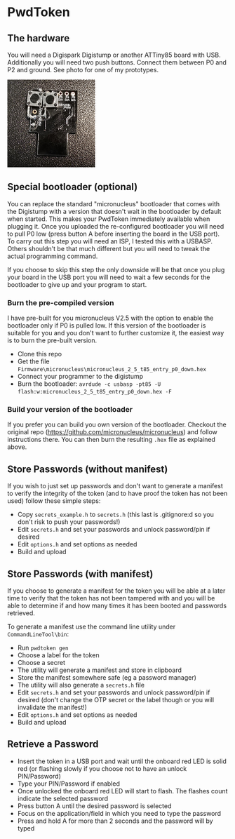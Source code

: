 # PwdToken

## The hardware

You will need a Digispark Digistump or another ATTiny85 board with USB. Additionally you will need two push buttons. Connect them between P0 and P2 and ground. See photo for one of my prototypes.

![board](../Docs/board.png)


## Special bootloader (optional)

You can replace the standard "micronucleus" bootloader that comes with the Digistump with a version that doesn't wait in the bootloader by default when started. This makes your PwdToken immediately available when plugging it. Once you uploaded the re-configured bootloader you will need to pull P0 low (press button A before inserting the board in the USB port). To carry out this step you will need an ISP, I tested this with a USBASP. Others shouldn't be that much different but you will need to tweak the actual programming command. 

If you choose to skip this step the only downside will be that once you plug your board in the USB port you will need to wait a few seconds for the bootloader to give up and your program to start.

### Burn the pre-compiled version

I have pre-built for you micronucleus V2.5 with the option to enable the bootloader only if P0 is pulled low. If this version of the bootloader is suitable for you and you don't want to further customize it, the easiest way is to burn the pre-built version.

* Clone this repo
* Get the file `Firmware\micronucleus\micronucleus_2_5_t85_entry_p0_down.hex`
* Connect your programmer to the digistump
* Burn the bootloader: `avrdude -c usbasp -pt85 -U flash:w:micronucleus_2_5_t85_entry_p0_down.hex -F`

### Build your version of the bootloader

If you prefer you can build you own version of the bootloader. Checkout the original repo (https://github.com/micronucleus/micronucleus) and follow instructions there. You can then burn the resulting `.hex` file as explained above.

## Store Passwords (without manifest)

If you wish to just set up passwords and don't want to generate a manifest to verify the integrity of the token (and to have proof the token has not been used) follow these simple steps:

* Copy `secrets_example.h` to `secrets.h` (this last is .gitignore:d so you don't risk to push your passwords!)
* Edit `secrets.h` and set your passwords and unlock password/pin if desired
* Edit `options.h` and set options as needed 
* Build and upload

## Store Passwords (with manifest)

If you choose to generate a manifest for the token you will be able at a later time to verify that the token has not been tampered with and you will be able to determine if and how many times it has been booted and passwords retrieved.

To generate a manifest use the command line utility under `CommandLineTool\bin`:

* Run `pwdtoken gen`
* Choose a label for the token
* Choose a secret
* The utility will generate a manifest and store in clipboard
* Store the manifest somewhere safe (eg a password manager)
* The utility will also generate a `secrets.h` file
* Edit `secrets.h` and set your passwords and unlock password/pin if desired (don't change the OTP secret or the label though or you will invalidate the manifest!)
* Edit `options.h` and set options as needed 
* Build and upload


## Retrieve a Password

* Insert the token in a USB port and wait until the onboard red LED is solid red (or flashing slowly if you choose not to have an unlock PIN/Password)
* Type your PIN/Password if enabled
* Once unlocked the onboard red LED will start to flash. The flashes count indicate the selected password
* Press button A until the desired password is selected
* Focus on the application/field in which you need to type the password
* Press and hold A for more than 2 seconds and the password will by typed

